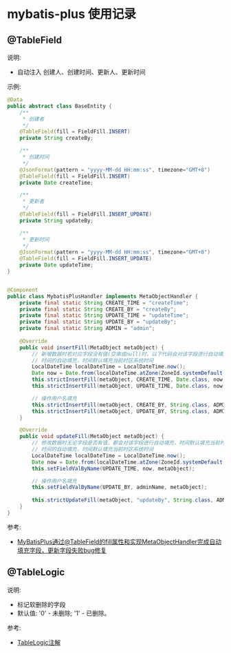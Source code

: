 <!--#region
@author 吴钦飞
@email wuqinfei@qq.com
@create date 2025-06-06 14:47:22
@modify date 2025-06-06 14:47:24
@desc [description]
#endregion-->

# mybatis-plus 使用记录

## @TableField

说明:

* 自动注入 创建人、创建时间、更新人、更新时间

示例:

```java
@Data
public abstract class BaseEntity {
    /**
     * 创建者
     */
    @TableField(fill = FieldFill.INSERT)
    private String createBy;

    /**
     * 创建时间
     */
    @JsonFormat(pattern = "yyyy-MM-dd HH:mm:ss", timezone="GMT+8")
    @TableField(fill = FieldFill.INSERT)
    private Date createTime;

    /**
     * 更新者
     */
    @TableField(fill = FieldFill.INSERT_UPDATE)
    private String updateBy;

    /**
     * 更新时间
     */
    @JsonFormat(pattern = "yyyy-MM-dd HH:mm:ss", timezone="GMT+8")
    @TableField(fill = FieldFill.INSERT_UPDATE)
    private Date updateTime;
}


@Component
public class MybatisPlusHandler implements MetaObjectHandler {
    private final static String CREATE_TIME = "createTime";
    private final static String CREATE_BY = "createBy";
    private final static String UPDATE_TIME = "updateTime";
    private final static String UPDATE_BY = "updateBy";
    private final static String ADMIN = "admin";
    
    @Override
    public void insertFill(MetaObject metaObject) {
        // 新增数据时若对应字段没有值(空串或null)时，以下代码会对该字段进行自动填充
        // 时间的自动填充，时间默认填充当前时区系统时间
        LocalDateTime localDateTime = LocalDateTime.now();
        Date now = Date.from(localDateTime.atZone(ZoneId.systemDefault()).toInstant());
        this.strictInsertFill(metaObject, CREATE_TIME, Date.class, now);
        this.strictInsertFill(metaObject, UPDATE_TIME, Date.class, now);

        // 操作用户名填充
        this.strictInsertFill(metaObject, CREATE_BY, String.class, ADMIN);
        this.strictInsertFill(metaObject, UPDATE_BY, String.class, ADMIN);
    }

    @Override
    public void updateFill(MetaObject metaObject) {
        // 修改数据时无论字段是否有值，都会对该字段进行自动填充，时间默认填充当前时区系统时间
        // 时间的自动填充，时间默认填充当前时区系统时间
        LocalDateTime localDateTime = LocalDateTime.now();
        Date now = Date.from(localDateTime.atZone(ZoneId.systemDefault()).toInstant());
        this.setFieldValByName(UPDATE_TIME, now, metaObject);

        // 操作用户名填充
        this.setFieldValByName(UPDATE_BY, adminName, metaObject);
	
        this.strictUpdateFill(metaObject, "updateBy", String.class, ADMIN);
    }
}

```

参考:

* [MyBatisPlus通过@TableField的fill属性和实现MetaObjectHandler完成自动填充字段，更新字段失败bug修复](https://juejin.cn/post/7243979186355699771)

## @TableLogic

说明:

* 标记软删除的字段
* 默认值: '0' - 未删除; '1' - 已删除。

参考:

* [TableLogic注解](https://blog.csdn.net/weixin_44792849/article/details/126053185)